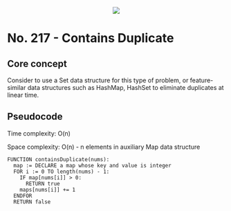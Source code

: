 <p align="center"><img src="https://media.giphy.com/media/SlZJxTME5tFq9nN7G7/giphy.gif" /></p>

# No. 217 - Contains Duplicate

## Core concept

Consider to use a Set data structure for this type of problem, or
feature-similar data structures such as HashMap, HashSet to eliminate duplicates
at linear time.

## Pseudocode

Time complexity: O(n)

Space complexity: O(n) - n elements in auxiliary Map data structure

```
FUNCTION containsDuplicate(nums):
  map := DECLARE a map whose key and value is integer
  FOR i := 0 TO length(nums) - 1:
    IF map[nums[i]] > 0:
      RETURN true
    maps[nums[i]] += 1
  ENDFOR
  RETURN false
```
